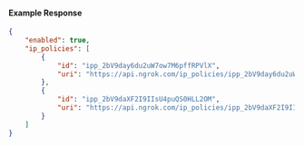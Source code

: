 <!-- Code generated for API Clients. DO NOT EDIT. -->

#### Example Response

```json
{
	"enabled": true,
	"ip_policies": [
		{
			"id": "ipp_2bV9day6du2uW7ow7M6pffRPVlX",
			"uri": "https://api.ngrok.com/ip_policies/ipp_2bV9day6du2uW7ow7M6pffRPVlX"
		},
		{
			"id": "ipp_2bV9daXF2I9IIsU4puQS0HLL2OM",
			"uri": "https://api.ngrok.com/ip_policies/ipp_2bV9daXF2I9IIsU4puQS0HLL2OM"
		}
	]
}
```
